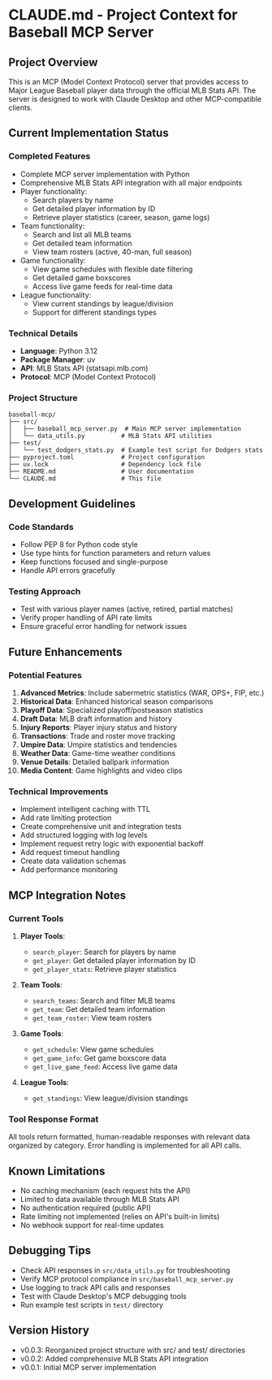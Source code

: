 # CLAUDE.md - Project Context for Baseball MCP Server

## Project Overview

This is an MCP (Model Context Protocol) server that provides access to Major League Baseball player data through the official MLB Stats API. The server is designed to work with Claude Desktop and other MCP-compatible clients.

## Current Implementation Status

### Completed Features
- Complete MCP server implementation with Python
- Comprehensive MLB Stats API integration with all major endpoints
- Player functionality:
  - Search players by name
  - Get detailed player information by ID
  - Retrieve player statistics (career, season, game logs)
- Team functionality:
  - Search and list all MLB teams
  - Get detailed team information
  - View team rosters (active, 40-man, full season)
- Game functionality:
  - View game schedules with flexible date filtering
  - Get detailed game boxscores
  - Access live game feeds for real-time data
- League functionality:
  - View current standings by league/division
  - Support for different standings types

### Technical Details
- **Language**: Python 3.12
- **Package Manager**: uv
- **API**: MLB Stats API (statsapi.mlb.com)
- **Protocol**: MCP (Model Context Protocol)

### Project Structure
```
baseball-mcp/
├── src/
│   ├── baseball_mcp_server.py  # Main MCP server implementation
│   └── data_utils.py          # MLB Stats API utilities
├── test/
│   └── test_dodgers_stats.py  # Example test script for Dodgers stats
├── pyproject.toml             # Project configuration
├── uv.lock                    # Dependency lock file
├── README.md                  # User documentation
└── CLAUDE.md                  # This file
```

## Development Guidelines

### Code Standards
- Follow PEP 8 for Python code style
- Use type hints for function parameters and return values
- Keep functions focused and single-purpose
- Handle API errors gracefully

### Testing Approach
- Test with various player names (active, retired, partial matches)
- Verify proper handling of API rate limits
- Ensure graceful error handling for network issues

## Future Enhancements

### Potential Features
1. **Advanced Metrics**: Include sabermetric statistics (WAR, OPS+, FIP, etc.)
2. **Historical Data**: Enhanced historical season comparisons
3. **Playoff Data**: Specialized playoff/postseason statistics
4. **Draft Data**: MLB draft information and history
5. **Injury Reports**: Player injury status and history
6. **Transactions**: Trade and roster move tracking
7. **Umpire Data**: Umpire statistics and tendencies
8. **Weather Data**: Game-time weather conditions
9. **Venue Details**: Detailed ballpark information
10. **Media Content**: Game highlights and video clips

### Technical Improvements
- Implement intelligent caching with TTL
- Add rate limiting protection
- Create comprehensive unit and integration tests
- Add structured logging with log levels
- Implement request retry logic with exponential backoff
- Add request timeout handling
- Create data validation schemas
- Add performance monitoring

## MCP Integration Notes

### Current Tools
1. **Player Tools**:
   - `search_player`: Search for players by name
   - `get_player`: Get detailed player information by ID
   - `get_player_stats`: Retrieve player statistics

2. **Team Tools**:
   - `search_teams`: Search and filter MLB teams
   - `get_team`: Get detailed team information
   - `get_team_roster`: View team rosters

3. **Game Tools**:
   - `get_schedule`: View game schedules
   - `get_game_info`: Get game boxscore data
   - `get_live_game_feed`: Access live game data

4. **League Tools**:
   - `get_standings`: View league/division standings

### Tool Response Format
All tools return formatted, human-readable responses with relevant data organized by category. Error handling is implemented for all API calls.

## Known Limitations
- No caching mechanism (each request hits the API)
- Limited to data available through MLB Stats API
- No authentication required (public API)
- Rate limiting not implemented (relies on API's built-in limits)
- No webhook support for real-time updates

## Debugging Tips
- Check API responses in `src/data_utils.py` for troubleshooting
- Verify MCP protocol compliance in `src/baseball_mcp_server.py`
- Use logging to track API calls and responses
- Test with Claude Desktop's MCP debugging tools
- Run example test scripts in `test/` directory

## Version History
- v0.0.3: Reorganized project structure with src/ and test/ directories
- v0.0.2: Added comprehensive MLB Stats API integration
- v0.0.1: Initial MCP server implementation